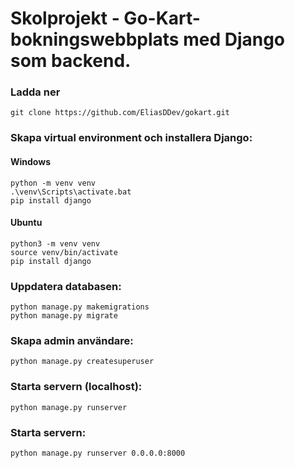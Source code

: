 # Skolprojekt - Go-Kart-bokningswebbplats med Django som backend.

### Ladda ner
`git clone https://github.com/EliasDDev/gokart.git`

### Skapa virtual environment och installera Django:
#### Windows
```
python -m venv venv
.\venv\Scripts\activate.bat
pip install django
```

#### Ubuntu
```
python3 -m venv venv
source venv/bin/activate
pip install django
```

### Uppdatera databasen:
```
python manage.py makemigrations
python manage.py migrate
```

### Skapa admin användare:
```
python manage.py createsuperuser
```

### Starta servern (localhost):
```
python manage.py runserver
```

### Starta servern:
```
python manage.py runserver 0.0.0.0:8000
```
